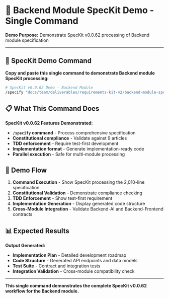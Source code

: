# 🚀 **Backend Module SpecKit Demo - Single Command**

**Demo Purpose:** Demonstrate SpecKit v0.0.62 processing of Backend module specification

---

## 🎯 **SpecKit Demo Command**

**Copy and paste this single command to demonstrate Backend module SpecKit processing:**

```bash
# SpecKit v0.0.62 Demo - Backend Module
/specify "docs/team/deliverables/requirements-kit-v2/backend-module-spec.md" --format=implementation --output=.dev/ai/speckit-output/backend-module --validate-constitution --enable-tdd --parallel-safe
```

## 📋 **What This Command Does**

**SpecKit v0.0.62 Features Demonstrated:**
- **`/specify` command** - Process comprehensive specification
- **Constitutional compliance** - Validate against 9 articles
- **TDD enforcement** - Require test-first development
- **Implementation format** - Generate implementation-ready code
- **Parallel execution** - Safe for multi-module processing

## 🎪 **Demo Flow**

1. **Command Execution** - Show SpecKit processing the 2,010-line specification
2. **Constitutional Validation** - Demonstrate compliance checking
3. **TDD Enforcement** - Show test-first requirement
4. **Implementation Generation** - Display generated code structure
5. **Cross-Module Integration** - Validate Backend-AI and Backend-Frontend contracts

## 📊 **Expected Results**

**Output Generated:**
- **Implementation Plan** - Detailed development roadmap
- **Code Structure** - Generated API endpoints and data models
- **Test Suite** - Contract and integration tests
- **Integration Validation** - Cross-module compatibility check

---

**This single command demonstrates the complete SpecKit v0.0.62 workflow for the Backend module.**

